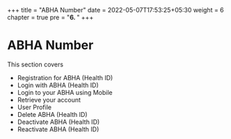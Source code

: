+++
title = "ABHA Number"
date = 2022-05-07T17:53:25+05:30
weight = 6
chapter = true
pre = "<b>6. </b>"
+++

# ABHA Number

This section covers 

- Registration for ABHA (Health ID)
- Login with ABHA (Health ID)
- Login to your ABHA using Mobile
- Retrieve your account
- User Profile
- Delete ABHA (Health ID)
- Deactivate ABHA (Health ID)
- Reactivate ABHA (Health ID)
